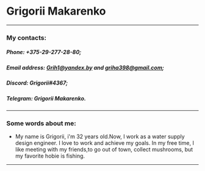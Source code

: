 # Grigorii Makarenko 

--- 

### My contacts: 

##### Phone: +375-29-277-28-80; 

##### Email address: Grih1@yandex.by and griha398@gmail.com; 

##### Discord: Grigorii#4367; 

##### Telegram: Grigorii Makarenko. 

--- 
 
### Some words about me: 

* My name is Grigorii, i'm 32 years old.Now, I work as a water supply design engineer. I love to work and achieve my goals. 
In my free time, I like meeting with my friends,to go out of town, collect mushrooms, but my favorite hobie is fishing. 

--- 
